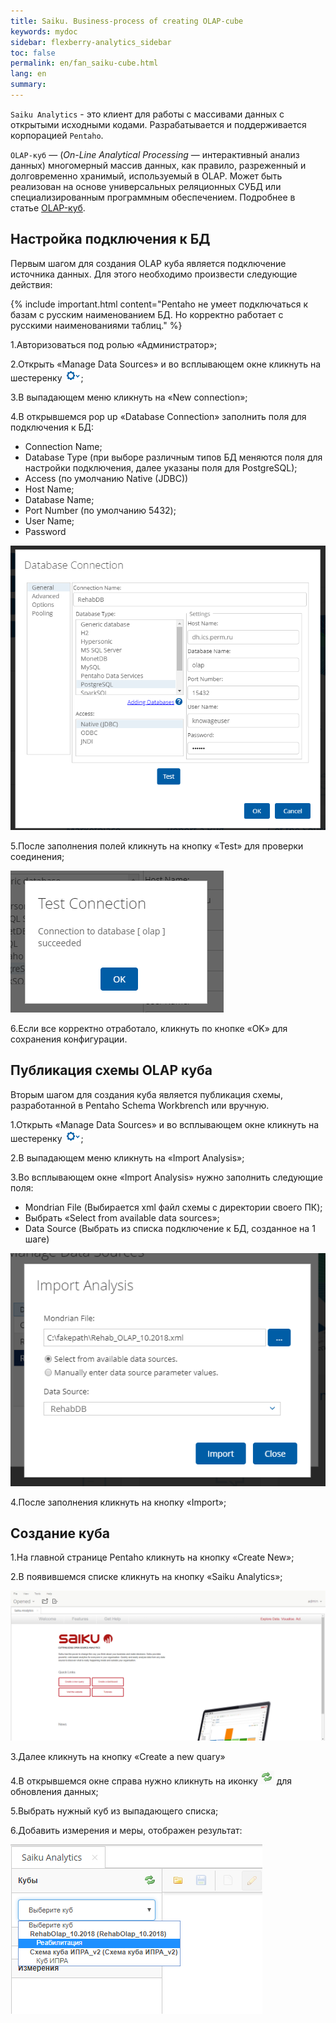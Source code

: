 ```yaml
---
title: Saiku. Business-process of creating OLAP-cube
keywords: mydoc
sidebar: flexberry-analytics_sidebar
toc: false
permalink: en/fan_saiku-cube.html
lang: en
summary:
---
```


`Saiku Analytics` - это клиент для работы с массивами данных с открытыми исходными кодами. Разрабатывается и поддерживается корпорацией `Pentaho`.

`OLAP-куб` — (_On-Line Analytical Processing_ — интерактивный анализ данных) многомерный массив данных, как правило, разреженный и долговременно хранимый, используемый в OLAP. Может быть реализован на основе универсальных реляционных СУБД или специализированным программным обеспечением. Подробнее в статье [OLAP-куб](https://ru.wikipedia.org/wiki/OLAP-%D0%BA%D1%83%D0%B1).

## Настройка подключения к БД

Первым шагом для создания OLAP куба является подключение источника данных. Для этого необходимо произвести следующие действия:

{% include important.html content="Pentaho не умеет подключаться к базам с русским наименованием БД. Но корректно работает с русскими наименованиями таблиц." %}

1.Авторизоваться под ролью «Администратор»;

2.Открыть «Manage Data Sources» и во всплывающем окне кликнуть на шестеренку ![](/images/pages/products/flexberry-analytics/saiku-cube-settings.png);

3.В выпадающем меню кликнуть на «New connection»;

4.В открывшемся pop up «Database Connection» заполнить поля для подключения к БД:

   * Connection Name;
   * Database Type (при выборе различным типов БД меняются поля для настройки подключения, далее указаны поля для PostgreSQL);
   * Access (по умолчанию Native (JDBC))
   * Host Name;
   * Database Name;
   * Port Number (по умолчанию 5432);
   * User Name;
   * Password

![](/images/pages/products/flexberry-analytics/saiku-cube001.png)
 
5.После заполнения полей кликнуть на кнопку «Test» для проверки соединения;

![](/images/pages/products/flexberry-analytics/saiku-cube002.png)
 
6.Если все корректно отработало, кликнуть по кнопке «OK» для сохранения конфигурации.

## Публикация схемы OLAP куба

Вторым шагом для создания куба является публикация схемы, разработанной в Pentaho Schema Workbrench или вручную.

1.Открыть «Manage Data Sources» и во всплывающем окне кликнуть на шестеренку  ![](/images/pages/products/flexberry-analytics/saiku-cube-settings.png);

2.В выпадающем меню кликнуть на «Import Analysis»;

3.Во всплывающем окне «Import Analysis» нужно заполнить следующие поля:

   * Mondrian File (Выбирается xml файл схемы с директории своего ПК);
   * Выбрать «Select from available data sources»;
   * Data Source (Выбрать из списка подключение к БД, созданное на 1 шаге)

![](/images/pages/products/flexberry-analytics/saiku-cube003.png)
 
4.После заполнения кликнуть на кнопку «Import»;

## Создание куба

1.На главной странице Pentaho кликнуть на кнопку «Create New»;

2.В появившемся списке кликнуть на кнопку «Saiku Analytics»;

![](/images/pages/products/flexberry-analytics/saiku-cube004.png)
 
3.Далее кликнуть на кнопку «Create a new quary»

4.В открывшемся окне справа нужно кликнуть на иконку ![](/images/pages/products/flexberry-analytics/saiku-cube-refresh.png) для обновления данных;

5.Выбрать нужный куб из выпадающего списка;

6.Добавить измерения и меры, отображен результат:

![](/images/pages/products/flexberry-analytics/saiku-cube005.png)
 